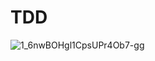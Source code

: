 # TDD
![1_6nwBOHgl1CpsUPr4Ob7-gg](https://user-images.githubusercontent.com/88940298/144002964-8e534156-545f-4a35-a28f-9a808098d941.png)
